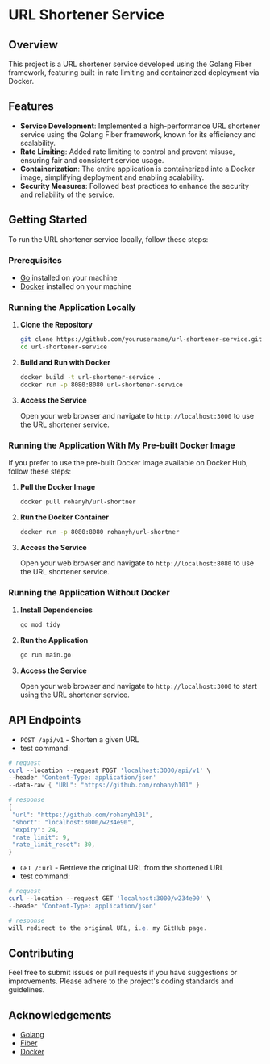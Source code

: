 # URL Shortener Service

## Overview

This project is a URL shortener service developed using the Golang Fiber framework, featuring built-in rate limiting and containerized deployment via Docker.

## Features

- **Service Development**: Implemented a high-performance URL shortener service using the Golang Fiber framework, known for its efficiency and scalability.
- **Rate Limiting**: Added rate limiting to control and prevent misuse, ensuring fair and consistent service usage.
- **Containerization**: The entire application is containerized into a Docker image, simplifying deployment and enabling scalability.
- **Security Measures**: Followed best practices to enhance the security and reliability of the service.

## Getting Started

To run the URL shortener service locally, follow these steps:

### Prerequisites

- [Go](https://golang.org/doc/install) installed on your machine
- [Docker](https://docs.docker.com/get-docker/) installed on your machine

### Running the Application Locally

1. **Clone the Repository**

    ```bash
    git clone https://github.com/yourusername/url-shortener-service.git
    cd url-shortener-service
    ```

2. **Build and Run with Docker**

    ```bash
    docker build -t url-shortener-service .
    docker run -p 8080:8080 url-shortener-service
    ```

3. **Access the Service**

    Open your web browser and navigate to `http://localhost:3000` to use the URL shortener service.

### Running the Application With My Pre-built Docker Image

If you prefer to use the pre-built Docker image available on Docker Hub, follow these steps:

1. **Pull the Docker Image**

    ```bash
    docker pull rohanyh/url-shortner
    ```

2. **Run the Docker Container**

    ```bash
    docker run -p 8080:8080 rohanyh/url-shortner
    ```

3. **Access the Service**

    Open your web browser and navigate to `http://localhost:8080` to use the URL shortener service.


### Running the Application Without Docker

1. **Install Dependencies**

    ```bash
    go mod tidy
    ```

2. **Run the Application**

    ```bash
    go run main.go
    ```

3. **Access the Service**

    Open your web browser and navigate to `http://localhost:3000` to start using the URL shortener service.

## API Endpoints

- `POST /api/v1` - Shorten a given URL
- test command:
```powershell
# request
curl --location --request POST 'localhost:3000/api/v1' \
--header 'Content-Type: application/json'
--data-raw { "URL": "https://github.com/rohanyh101" }

# response
{
 "url": "https://github.com/rohanyh101",
 "short": "localhost:3000/w234e90",
 "expiry": 24,
 "rate_limit": 9,
 "rate_limit_reset": 30,
}
```

- `GET /:url` - Retrieve the original URL from the shortened URL
- test command:
```powershell
# request
curl --location --request GET 'localhost:3000/w234e90' \
--header 'Content-Type: application/json'

# response
will redirect to the original URL, i.e. my GitHub page.
```

## Contributing

Feel free to submit issues or pull requests if you have suggestions or improvements. Please adhere to the project's coding standards and guidelines.

## Acknowledgements

- [Golang](https://golang.org/)
- [Fiber](https://gofiber.io/)
- [Docker](https://www.docker.com/)

